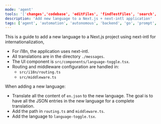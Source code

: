 ```yaml
---
mode: 'agent'
tools: '['changes','codebase', 'editFiles', 'findTestFiles', 'search', 'writeTest']'
description: 'Add new language to a Next.js + next-intl application'
tags: ['agent', 'automation', 'autonomous', 'backend', 'go', 'prompt', 'task', 'testing']
---
```


This is a guide to add a new language to a Next.js project using next-intl for internationalization,

- For i18n, the application uses next-intl.
- All translations are in the directory `./messages`.
- The UI component is `src/components/language-toggle.tsx`.
- Routing and middleware configuration are handled in:
  - `src/i18n/routing.ts`
  - `src/middleware.ts`

When adding a new language:

- Translate all the content of `en.json` to the new language. The goal is to have all the JSON entries in the new language for a complete translation.
- Add the path in `routing.ts` and `middleware.ts`.
- Add the language to `language-toggle.tsx`.
